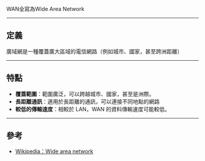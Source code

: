 
WAN全寫為Wide Area Network

---
## 定義
廣域網是一種覆蓋廣大區域的電信網路（例如城市、國家，甚至跨洲距離）

---
## 特點
- **覆蓋範圍**：範圍廣泛，可以跨越城市、國家，甚至是洲際。
- **長距離通訊**：適用於長距離的通訊，可以連接不同地點的網路
- **較低的傳輸速度**：相較於 LAN，WAN 的資料傳輸速度可能較低。

---
## 參考
- [Wikipedia：Wide area network](https://en.wikipedia.org/wiki/Wide_area_network)